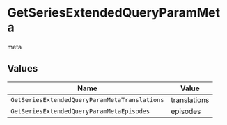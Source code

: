 # GetSeriesExtendedQueryParamMeta

meta


## Values

| Name                                          | Value                                         |
| --------------------------------------------- | --------------------------------------------- |
| `GetSeriesExtendedQueryParamMetaTranslations` | translations                                  |
| `GetSeriesExtendedQueryParamMetaEpisodes`     | episodes                                      |